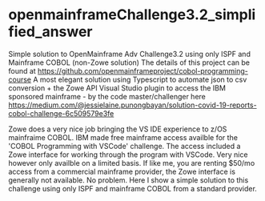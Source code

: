 # openmainframeChallenge3.2_simplified_answer
Simple solution to OpenMainframe Adv Challenge3.2 using only ISPF and Mainframe COBOL (non-Zowe solution)
The details of this project can be found at https://github.com/openmainframeproject/cobol-programming-course
A most elegant solution using Typescript to automate json to csv conversion + the Zowe API Visual Studio plugin to access the IBM sponsored mainframe - by the code master/challenger here https://medium.com/@jessielaine.punongbayan/solution-covid-19-reports-cobol-challenge-6c509579e3fe

Zowe does a very nice job bringing the VS IDE experience to z/OS mainfraime COBOL. IBM made free mainframe access availble for the 'COBOL Programming with VSCode' challenge. The access included a Zowe interface for working through the program with VSCode. Very nice however only availble on a limited basis.  If like me, you are renting $50/mo access from a commercial mainframe provider, the Zowe interface is generally not available. No problem. Here I show a simple solution to this challenge using only ISPF and mainframe COBOL from a standard provider.   

